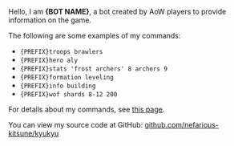 Hello, I am **{BOT NAME}**, a bot created by AoW players to provide information on the game.

The following are some examples of my commands:
- `{PREFIX}troops brawlers`
- `{PREFIX}hero aly`
- `{PREFIX}stats 'frost archers' 8 archers 9`
- `{PREFIX}formation leveling`
- `{PREFIX}info building`
- `{PREFIX}wof shards 8-12 200`

For details about my commands, see [this page](https://github.com/nefarious-kitsune/kyukyu/blob/main/commands.md).

You can view my source code at GitHub: [github.com/nefarious-kitsune/kyukyu](https://github.com/nefarious-kitsune/kyukyu)